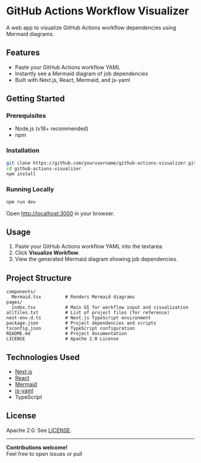 # GitHub Actions Workflow Visualizer

A web app to visualize GitHub Actions workflow dependencies using Mermaid diagrams.

## Features

- Paste your GitHub Actions workflow YAML
- Instantly see a Mermaid diagram of job dependencies
- Built with Next.js, React, Mermaid, and js-yaml

## Getting Started

### Prerequisites

- Node.js (v18+ recommended)
- npm

### Installation

```bash
git clone https://github.com/yourusername/github-actions-visualizer.git
cd github-actions-visualizer
npm install
```

### Running Locally

```bash
npm run dev
```

Open [http://localhost:3000](http://localhost:3000) in your browser.

## Usage

1. Paste your GitHub Actions workflow YAML into the textarea.
2. Click **Visualize Workflow**.
3. View the generated Mermaid diagram showing job dependencies.

## Project Structure

```
components/
  Mermaid.tsx         # Renders Mermaid diagrams
pages/
  index.tsx           # Main UI for workflow input and visualization
allfiles.txt          # List of project files (for reference)
next-env.d.ts         # Next.js TypeScript environment
package.json          # Project dependencies and scripts
tsconfig.json         # TypeScript configuration
README.md             # Project documentation
LICENSE               # Apache 2.0 License
```

## Technologies Used

- [Next.js](https://nextjs.org/)
- [React](https://react.dev/)
- [Mermaid](https://mermaid-js.github.io/)
- [js-yaml](https://github.com/nodeca/js-yaml)
- TypeScript

## License

Apache 2.0. See [LICENSE](LICENSE).

---

**Contributions welcome!**  
Feel free to open issues or pull 
